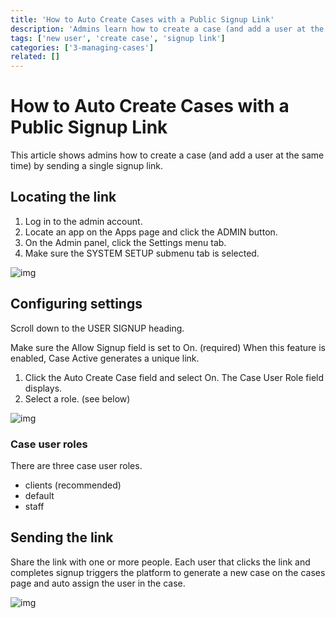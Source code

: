 ```yaml
---
title: 'How to Auto Create Cases with a Public Signup Link'
description: 'Admins learn how to create a case (and add a user at the same time) by sending a single signup link.'
tags: ['new user', 'create case', 'signup link']
categories: ['3-managing-cases']
related: []
---
```


# How to Auto Create Cases with a Public Signup Link

This article shows admins how to create a case (and add a user at the same time) by sending a single signup link.

## Locating the link

1. Log in to the admin account.
2. Locate an app on the Apps page and click the ADMIN button.
3. On the Admin panel, click the Settings menu tab.
4. Make sure the SYSTEM SETUP submenu tab is selected.

![img](/images/case-link-1.png)

## Configuring settings

Scroll down to the USER SIGNUP heading.

Make sure the Allow Signup field is set to On. (required) When this feature is enabled, Case Active generates a unique link.

1. Click the Auto Create Case field and select On. The Case User Role field displays.
2. Select a role. (see below)

![img](/images/case-link-2.png)

### Case user roles

There are three case user roles.

- clients (recommended)
- default
- staff

## Sending the link

Share the link with one or more people. Each user that clicks the link and completes signup triggers the platform to generate a new case on the cases page and auto assign the user in the case.

![img](/images/case-link-3.png)
